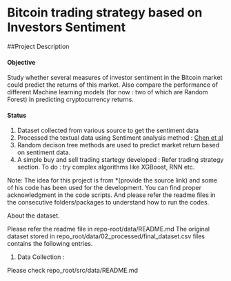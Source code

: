 # Bitcoin trading strategy based on Investors Sentiment

##Project Description

#### Objective
Study whether several measures of investor sentiment in the Bitcoin market
could predict the returns of this market. Also compare the performance of different Machine learning
models (for now : two of which are Random Forest) in predicting cryptocurrency returns.

#### Status
1. Dataset collected from various source to get the sentiment data
2. Processed the  textual data using Sentiment analysis method : [Chen et al](https://papers.ssrn.com/sol3/papers.cfm?abstract_id=3398423)
3. Random decison tree methods are used to predict market return based on sentiment data.
4. A simple buy and sell trading startegy developed : Refer trading strategy section.
To do : try complex algorithms like XGBoost, RNN etc.

Note: The idea for this project is from *(provide the source link) and some of his code has been used for 
the development. You can find proper acknowledgment in the code scripts. And please refer the readme files in the 
consecutive folders/packages to understand how to run the codes.

About the dataset.

Please refer the readme file in repo-root/data/README.md
The original dataset stored in repo_root/data/02_processed/final_dataset.csv files contains the following entries.



1. Data Collection : 

Please check repo_root/src/data/README.md
